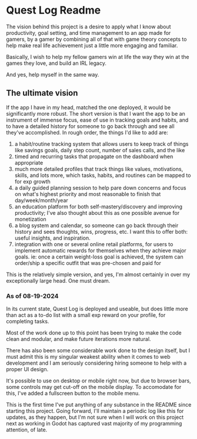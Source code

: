 # Quest Log Readme

The vision behind this project is a desire to apply what I know about productivity, goal setting, and time management to an app made for gamers, by a gamer by combining all of that with game theory concepts to help make real life achievement just a little more engaging and familiar.

Basically, I wish to help my fellow gamers win at life the way they win at the games they love, and build an IRL legacy.

And yes, help myself in the same way.

## The ultimate vision

If the app I have in my head, matched the one deployed, it would be significantly more robust. The short version is that I want the app to be an instrument of immense focus, ease of use in tracking goals and habits, and to have a detailed history for someone to go back through and see all they've accomplished. In rough order, the things I'd like to add are:

1) a habit/routine tracking system that allows users to keep track of things like savings goals, daily step count, number of sales calls, and the like
2) timed and recurring tasks that propagate on the dashboard when appropriate
3) much more detailed profiles that track things like values, motivations, skills, and lots more, which tasks, habits, and routines can be mapped to for exp growth
4) a daily guided planning session to help pare down concerns and focus on what's highest priority and most reasonable to finish that day/week/month/year
5) an education platform for both self-mastery/discovery and improving productivity; I've also thought about this as one possible avenue for monetization
6) a blog system and calendar, so someone can go back through their history and sees thoughts, wins, progress, etc. I want this to offer both: useful insights, and inspiration.
7) integration with one or several online retail platforms, for users to implement automatic rewards for themselves when they achieve major goals. ie: once a certain weight-loss goal is achieved, the system can order/ship a specific outfit that was pre-chosen and paid for

This is the relatively simple version, and yes, I'm almost certainly in over my exceptionally large head. One must dream.

### As of 08-19-2024

In its current state, Quest Log is deployed and useable, but does little more than act as a to-do list with a small exp reward on your profile, for completing tasks.

Most of the work done up to this point has been trying to make the code clean and modular, and make future iterations more natural.

There has also been some considerable work done to the design itself, but I must admit this is my singular weakest ability when it comes to web development and I am seriously considering hiring someone to help with a proper UI design.

It's possible to use on desktop or mobile right now, but due to browser bars, some controls may get cut-off on the mobile display. To accomodate for this, I've added a fullscreen button to the mobile menu.

This is the first time I've put anything of any substance in the README since starting this project. Going forward, I'll maintain a periodic log like this for updates, as they happen, but I'm not sure when I will work on this project next as working in Godot has captured vast majority of my programming attention, of late.
